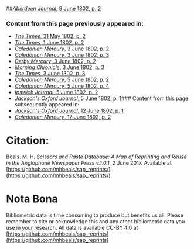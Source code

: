 ##[*Aberdeen Journal*, 9 June 1802, p. 2](https://mhbeals.github.io/sap_html/Aberdeen-Journal/Aberdeen-Journal-9-June-1802-p-2)

### Content from this page previously appeared in:
+ [*The Times*, 31 May 1802, p. 2](https://mhbeals.github.io/sap_html/The-Times/The-Times-31-May-1802-p-2)
+ [*The Times*, 1 June 1802, p. 2](https://mhbeals.github.io/sap_html/The-Times/The-Times-1-June-1802-p-2)
+ [*Caledonian Mercury*, 3 June 1802, p. 2](https://mhbeals.github.io/sap_html/Caledonian-Mercury/Caledonian-Mercury-3-June-1802-p-2)
+ [*Caledonian Mercury*, 3 June 1802, p. 3](https://mhbeals.github.io/sap_html/Caledonian-Mercury/Caledonian-Mercury-3-June-1802-p-3)
+ [*Derby Mercury*, 3 June 1802, p. 2](https://mhbeals.github.io/sap_html/Derby-Mercury/Derby-Mercury-3-June-1802-p-2)
+ [*Morning Chronicle*, 3 June 1802, p. 3](https://mhbeals.github.io/sap_html/Morning-Chronicle/Morning-Chronicle-3-June-1802-p-3)
+ [*The Times*, 3 June 1802, p. 3](https://mhbeals.github.io/sap_html/The-Times/The-Times-3-June-1802-p-3)
+ [*Caledonian Mercury*, 5 June 1802, p. 2](https://mhbeals.github.io/sap_html/Caledonian-Mercury/Caledonian-Mercury-5-June-1802-p-2)
+ [*Caledonian Mercury*, 5 June 1802, p. 4](https://mhbeals.github.io/sap_html/Caledonian-Mercury/Caledonian-Mercury-5-June-1802-p-4)
+ [*Ipswich Journal*, 5 June 1802, p. 2](https://mhbeals.github.io/sap_html/Ipswich-Journal/Ipswich-Journal-5-June-1802-p-2)
+ [*Jackson's Oxford Journal*, 5 June 1802, p. 1](https://mhbeals.github.io/sap_html/Jackson's-Oxford-Journal/Jackson's-Oxford-Journal-5-June-1802-p-1)### Content from this page subsequently appeared in:
+ [*Jackson's Oxford Journal*, 12 June 1802, p. 1](https://mhbeals.github.io/sap_html/Jackson's-Oxford-Journal/Jackson's-Oxford-Journal-12-June-1802-p-1)
+ [*Caledonian Mercury*, 17 June 1802, p. 2](https://mhbeals.github.io/sap_html/Caledonian-Mercury/Caledonian-Mercury-17-June-1802-p-2)
                    
# Citation: 

Beals. M. H. *Scissors and Paste Database: A Map of Reprinting and Reuse in the Anglophone Newspaper Press v.1.0.1.* 2 June 2017. Available at [https://github.com/mhbeals/sap_reprints/](https://github.com/mhbeals/sap_reprints/). 
                    
# Nota Bona

Bibliometric data is time consuming to produce but benefits us all. Please remember to cite or acknowledge this and any other bibliometric data you use in your research. All data is available CC-BY 4.0 at [https://github.com/mhbeals/sap_reprints](https://github.com/mhbeals/sap_reprints)
